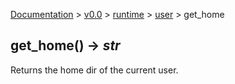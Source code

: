 [Documentation](/docs/documentation.md) >
 [v0.0](/docs/0.0/version.md) >
  [runtime](/docs/0.0/runtime/module.md) >
   [user](/docs/0.0/runtime/user/module.md) >
    get_home

## get_home() -> _str_

Returns the home dir of the current user.